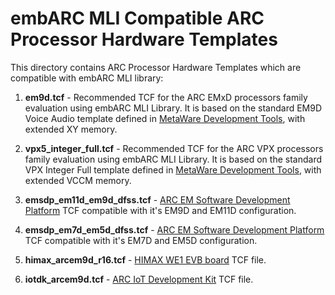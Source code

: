 embARC MLI Compatible ARC Processor Hardware Templates 
==========================================================

This directory contains ARC Processor Hardware Templates which are compatible with embARC MLI library:

1. **em9d.tcf** - Recommended TCF for the ARC EMxD processors family evaluation using embARC MLI Library. It is based on the standard EM9D Voice Audio template defined in [MetaWare Development Tools](https://www.synopsys.com/dw/ipdir.php?ds=sw_metaware), with extended XY memory.

1. **vpx5_integer_full.tcf** - Recommended TCF for the  ARC VPX processors family evaluation using embARC MLI Library. It is based on the standard VPX Integer Full template defined in [MetaWare Development Tools](https://www.synopsys.com/dw/ipdir.php?ds=sw_metaware), with extended VCCM memory.

1. **emsdp_em11d_em9d_dfss.tcf** - [ARC EM Software Development Platform](https://www.synopsys.com/dw/ipdir.php?ds=arc-em-software-development-platform) TCF compatible with it's EM9D and EM11D configuration.

1. **emsdp_em7d_em5d_dfss.tcf** - [ARC EM Software Development Platform](https://www.synopsys.com/dw/ipdir.php?ds=arc-em-software-development-platform) TCF compatible with it's EM7D and EM5D configuration.

1. **himax_arcem9d_r16.tcf** - [HIMAX WE1 EVB board](https://github.com/HimaxWiseEyePlus/bsp_tflu/tree/master/HIMAX_WE1_EVB_user_guide) TCF file.

1. **iotdk_arcem9d.tcf** - [ARC IoT Development Kit](https://www.synopsys.com/dw/ipdir.php?ds=arc_iot_development_kit) TCF file.


